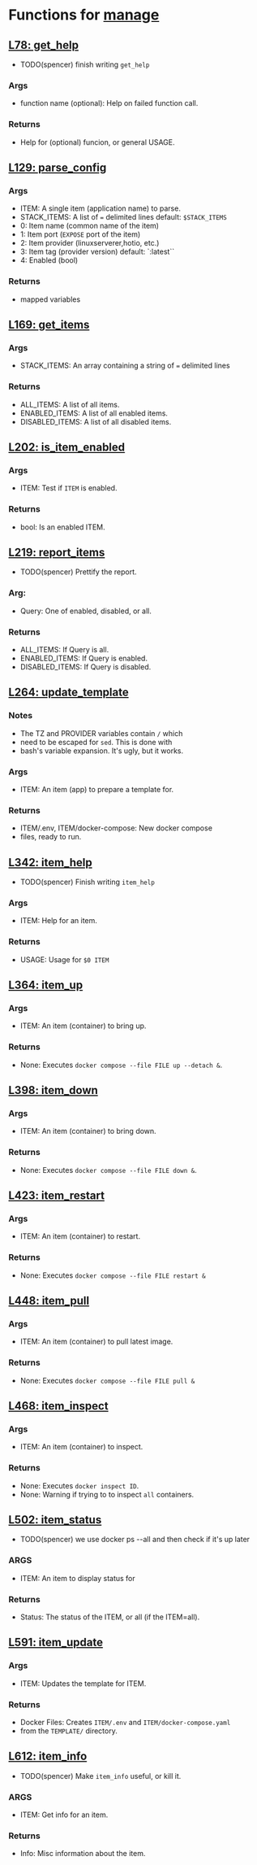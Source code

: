 # Functions for [manage](.././manage)


## [L78: get_help](.././manage#L78)

- TODO(spencer) finish writing `get_help`

### Args

- function name (optional): Help on failed function call.

### Returns

- Help for (optional) funcion, or general USAGE.

## [L129: parse_config](.././manage#L129)


### Args

- ITEM: A single item (application name) to parse.
- STACK_ITEMS: A list of `=` delimited lines default: `$STACK_ITEMS`
- 0: Item name (common name of the item)
- 1: Item port (`EXPOSE` port of the item)
- 2: Item provider (linuxserverer,hotio, etc.)
- 3: Item tag (provider version) default: `:latest``
- 4: Enabled (bool)

### Returns

- mapped variables

## [L169: get_items](.././manage#L169)


### Args

- STACK_ITEMS: An array containing a string of `=` delimited lines

### Returns

- ALL_ITEMS: A list of all items.
- ENABLED_ITEMS: A list of all enabled items.
- DISABLED_ITEMS: A list of all disabled items.

## [L202: is_item_enabled](.././manage#L202)


### Args

- ITEM: Test if `ITEM` is enabled.

### Returns

- bool: Is an enabled ITEM.

## [L219: report_items](.././manage#L219)

- TODO(spencer) Prettify the report.

### Arg:

- Query: One of enabled, disabled, or all.

### Returns

- ALL_ITEMS: If Query is all.
- ENABLED_ITEMS: If Query is enabled.
- DISABLED_ITEMS: If Query is disabled.

## [L264: update_template](.././manage#L264)


### Notes

- The TZ and PROVIDER variables contain `/` which
- need to be escaped for `sed`. This is done with 
- bash's variable expansion. It's ugly, but it works.

### Args

- ITEM:  An item (app) to prepare a template for.

### Returns

- ITEM/.env, ITEM/docker-compose: New docker compose
- files, ready to run.

## [L342: item_help](.././manage#L342)

- TODO(spencer) Finish writing `item_help`

### Args

- ITEM: Help for an item.

### Returns

- USAGE: Usage for `$0 ITEM`

## [L364: item_up](.././manage#L364)


### Args

- ITEM: An item (container) to bring up.

### Returns

- None: Executes `docker compose --file FILE up --detach &`.

## [L398: item_down](.././manage#L398)


### Args

- ITEM: An item (container) to bring down.

### Returns

- None: Executes `docker compose --file FILE down &`.

## [L423: item_restart](.././manage#L423)


### Args

- ITEM: An item (container) to restart.

### Returns

- None: Executes `docker compose --file FILE restart &`

## [L448: item_pull](.././manage#L448)


### Args

- ITEM: An item (container) to pull latest image.

### Returns

- None: Executes `docker compose --file FILE pull &`

## [L468: item_inspect](.././manage#L468)


### Args

- ITEM: An item (container) to inspect.

### Returns

- None: Executes `docker inspect ID`.
- None: Warning if trying to to inspect `all` containers.

## [L502: item_status](.././manage#L502)

- TODO(spencer) we use docker ps --all and then check if it's up later

### ARGS

- ITEM: An item to display status for

### Returns

- Status: The status of the ITEM, or all (if the ITEM=all).

## [L591: item_update](.././manage#L591)


### Args

- ITEM: Updates the template for ITEM.

### Returns

- Docker Files: Creates `ITEM/.env` and `ITEM/docker-compose.yaml`
- from the `TEMPLATE/` directory.

## [L612: item_info](.././manage#L612)

- TODO(spencer) Make `item_info` useful, or kill it.

### ARGS

- ITEM: Get info for an item.

### Returns

- Info: Misc information about the item.
